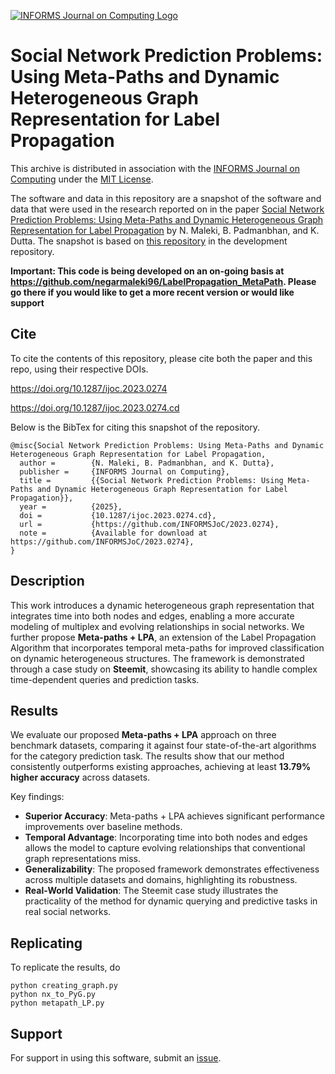 [![INFORMS Journal on Computing Logo](https://INFORMSJoC.github.io/logos/INFORMS_Journal_on_Computing_Header.jpg)](https://pubsonline.informs.org/journal/ijoc)

# Social Network Prediction Problems: Using Meta-Paths and Dynamic Heterogeneous Graph Representation for Label Propagation

This archive is distributed in association with the [INFORMS Journal on
Computing](https://pubsonline.informs.org/journal/ijoc) under the [MIT License](https://github.com/INFORMSJoC/2023.0274/blob/main/LICENSE.txt).

The software and data in this repository are a snapshot of the software and data
that were used in the research reported on in the paper 
[Social Network Prediction Problems: Using Meta-Paths and Dynamic Heterogeneous Graph Representation for Label Propagation](https://doi.org/10.1287/ijoc.2023.0274) by N. Maleki, B. Padmanbhan, and K. Dutta. 
The snapshot is based on 
[this repository](https://github.com/negarmaleki96/LabelPropagation_MetaPath) 
in the development repository. 

**Important: This code is being developed on an on-going basis at 
https://github.com/negarmaleki96/LabelPropagation_MetaPath. Please go there if you would like to
get a more recent version or would like support**

## Cite

To cite the contents of this repository, please cite both the paper and this repo, using their respective DOIs.

https://doi.org/10.1287/ijoc.2023.0274

https://doi.org/10.1287/ijoc.2023.0274.cd

Below is the BibTex for citing this snapshot of the repository.

```
@misc{Social Network Prediction Problems: Using Meta-Paths and Dynamic Heterogeneous Graph Representation for Label Propagation,
  author =        {N. Maleki, B. Padmanbhan, and K. Dutta},
  publisher =     {INFORMS Journal on Computing},
  title =         {{Social Network Prediction Problems: Using Meta-Paths and Dynamic Heterogeneous Graph Representation for Label Propagation}},
  year =          {2025},
  doi =           {10.1287/ijoc.2023.0274.cd},
  url =           {https://github.com/INFORMSJoC/2023.0274},
  note =          {Available for download at https://github.com/INFORMSJoC/2023.0274},
}  
```

## Description

This work introduces a dynamic heterogeneous graph representation that integrates time into both nodes and edges, enabling a more accurate modeling of multiplex and evolving relationships in social networks. We further propose **Meta-paths + LPA**, an extension of the Label Propagation Algorithm that incorporates temporal meta-paths for improved classification on dynamic heterogeneous structures. The framework is demonstrated through a case study on **Steemit**, showcasing its ability to handle complex time-dependent queries and prediction tasks.

## Results

We evaluate our proposed **Meta-paths + LPA** approach on three benchmark datasets, comparing it against four state-of-the-art algorithms for the category prediction task. The results show that our method consistently outperforms existing approaches, achieving at least **13.79% higher accuracy** across datasets.  

Key findings:  
- **Superior Accuracy**: Meta-paths + LPA achieves significant performance improvements over baseline methods.  
- **Temporal Advantage**: Incorporating time into both nodes and edges allows the model to capture evolving relationships that conventional graph representations miss.  
- **Generalizability**: The proposed framework demonstrates effectiveness across multiple datasets and domains, highlighting its robustness.  
- **Real-World Validation**: The Steemit case study illustrates the practicality of the method for dynamic querying and predictive tasks in real social networks.

## Replicating

To replicate the results, do 

```
python creating_graph.py
python nx_to_PyG.py
python metapath_LP.py
```

## Support

For support in using this software, submit an
[issue](https://github.com/negarmaleki96/LabelPropagation_MetaPath/issues).
